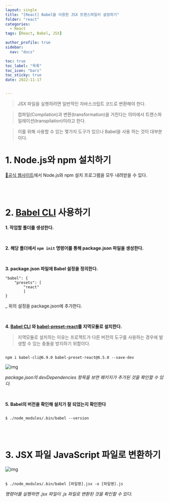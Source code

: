 ```yaml
---
layout: single
title: "[React] Babel을 이용한 JSX 트랜스파일러 설정하기"
folder: "react"
categories:
  - React
tags: [React, Babel, JSX]

author_profile: true
sidebar:
  nav: "docs"

toc: true
toc_label: "목록"
toc_icon: "bars"
toc_sticky: true
date: 2022-11-17


---
```

> JSX 파일을 실행하려면 일반적인 자바스크립트 코드로 변환해야 한다. <br />

> 컴파일(Compilation)과 변환(transformation)을 거친다는 의미에서 트랜스파일레이션(transpilation)이라고 한다.  <br />

> 이를 위해 사용할 수 있는 몇가지 도구가 있으나 Babel을 사용 하는 것이 대부분이다.

 

# 1. Node.js와 npm 설치하기

[🔗공식 웹사이트](https://npdejs.org)에서 Node.js와 npm 설치 프로그램을 모두 내려받을 수 있다.

 

<br /><br />

 

# 2. [Babel CLI](http://babeljs.io) 사용하기

**1. 작업할 폴더를 생성한다.**

<br />

**2. 해당 폴더에서 `npm init` 명령어를 통해 package.json 파일을 생성한다.**

<br />

**3. package.json 파일에 Babel 설정을 정의한다.**

```
"babel": {
    "presets": [
        "react"
        ]
}

```
_ 위의 설정을 package.json에 추가한다.

<br />

**4. [Babel CLI](www.npmjs.com/package/babel-cli) 와 [babel-preset-react](www.npmjs.com/package/babel-preset-react)를 지역모듈로 설치한다.**

>지역모듈로 설치하는 이유는 프로젝트가 다른 버전의 도구를 사용하는 경우에 발생할 수 있는 충돌을 방지하기 위함이다.

 

```

npm i babel-cli@6.9.0 babel-preset-react@6.5.0 --save-dev

```

![img](https://img1.daumcdn.net/thumb/R1280x0/?scode=mtistory2&fname=https%3A%2F%2Fk.kakaocdn.net%2Fdn%2FzOUMB%2FbtrRop3vTpX%2F2DEhTLLQVEkb8NKGIjtUuk%2Fimg.png)

_package.json의 devDependencies 항목을 보면 패키지가 추가된 것을 확인할 수 있다._

<br />

**5. Babel의 버전을 확인해 설치가 잘 되었는지 확인한다**

```

$ ./node_modules/.bin/babel --version

```

<br /><br />

# 3. JSX 파일 JavaScript 파일로 변환하기

![img](https://img1.daumcdn.net/thumb/R1280x0/?scode=mtistory2&fname=https%3A%2F%2Fk.kakaocdn.net%2Fdn%2FcWgg0k%2FbtrRtzv8I6I%2FA5gdAN0EbzF1jICy5Y83F1%2Fimg.png)


```

$ ./node_modules/.bin/babel [파일명].jsx -o [파일명].js

```
_명령어를 실행하면 .jsx 파일이  .js 파일로 변환된 것을 확인할 수 있다._